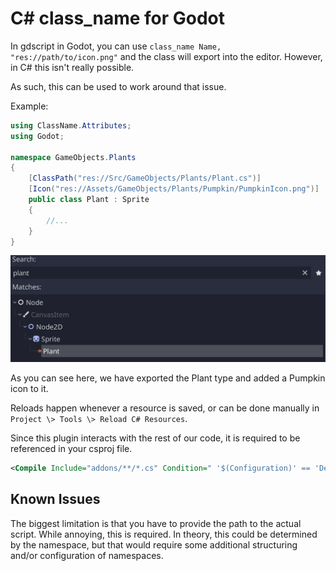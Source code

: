 # C# class_name for Godot

In gdscript in Godot, you can use `class_name Name, "res://path/to/icon.png"` and
the class will export into the editor. However, in C# this isn't really possible.

As such, this can be used to work around that issue.

Example:

```csharp
using ClassName.Attributes;
using Godot;

namespace GameObjects.Plants
{
    [ClassPath("res://Src/GameObjects/Plants/Plant.cs")]
    [Icon("res://Assets/GameObjects/Plants/Pumpkin/PumpkinIcon.png")]
    public class Plant : Sprite
    {
        //...
    }
}
```

![Screenshot of editor](images/image.png)

As you can see here, we have exported the Plant type and added a Pumpkin icon to it.

Reloads happen whenever a resource is saved, or can be done manually in `Project \> Tools \> Reload C# Resources`.

Since this plugin interacts with the rest of our code, it is required to be referenced in your csproj file.

```xml
<Compile Include="addons/**/*.cs" Condition=" '$(Configuration)' == 'Debug' " />
```

## Known Issues

The biggest limitation is that you have to provide the path to the actual script.
While annoying, this is required. In theory, this could be determined by the namespace,
but that would require some additional structuring and/or configuration of namespaces.
